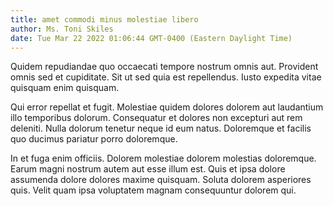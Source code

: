 ```yaml
---
title: amet commodi minus molestiae libero
author: Ms. Toni Skiles
date: Tue Mar 22 2022 01:06:44 GMT-0400 (Eastern Daylight Time)
---
```

Quidem repudiandae quo occaecati tempore nostrum omnis aut. Provident omnis sed et cupiditate. Sit ut sed quia est repellendus. Iusto expedita vitae quisquam enim quisquam.

 Qui error repellat et fugit. Molestiae quidem dolores dolorem aut laudantium illo temporibus dolorum. Consequatur et dolores non excepturi aut rem deleniti. Nulla dolorum tenetur neque id eum natus. Doloremque et facilis quo ducimus pariatur porro doloremque.

 In et fuga enim officiis. Dolorem molestiae dolorem molestias doloremque. Earum magni nostrum autem aut esse illum est. Quis et ipsa dolore assumenda dolore dolores maxime quisquam. Soluta dolorem asperiores quis. Velit quam ipsa voluptatem magnam consequuntur dolorem qui.